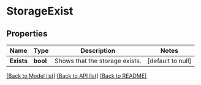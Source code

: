 # StorageExist

## Properties

Name | Type | Description | Notes
------------ | ------------- | ------------- | -------------
**Exists** | **bool** | Shows that the storage exists.  | [default to null]

[[Back to Model list]](../README.md#documentation-for-models) [[Back to API list]](../README.md#documentation-for-api-endpoints) [[Back to README]](../README.md)
